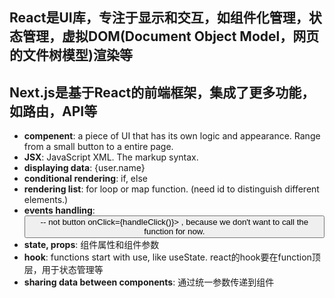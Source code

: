 ## React是UI库，专注于显示和交互，如组件化管理，状态管理，虚拟DOM(Document Object Model，网页的文件树模型)渲染等
## Next.js是基于React的前端框架，集成了更多功能，如路由，API等

- **compenent**: a piece of UI that has its own logic and appearance. Range from a small button to a entire page.
- **JSX**: JavaScript XML. The markup syntax. 
- **displaying data**: {user.name}
- **conditional rendering**: if, else
- **rendering list**: for loop or map function. (need id to distinguish different elements.) 
- **events handling**: <button onClick={handleClick}>  -- not button onClick={handleClick()}> , because we don't want to call the function for now.
- **state, props**: 组件属性和组件参数
- **hook**: functions start with use, like useState. react的hook要在function顶层，用于状态管理等
- **sharing data between components**: 通过统一参数传递到组件
